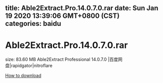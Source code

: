 
title: Able2Extract.Pro.14.0.7.0.rar
date: Sun Jan 19 2020 13:39:06 GMT+0800 (CST)    
categories: baidu
---

# Able2Extract.Pro.14.0.7.0.rar
size: 83.60 MB
 Able2Extract Professional 14.0.7.0 |百度网盘|rapidgator|nitroflare
 

[How to download](https://bpcam.bemobtrk.com/go/2ceec3aa-1ca2-46d6-b9ff-aaa5c184517c?jno=529)
